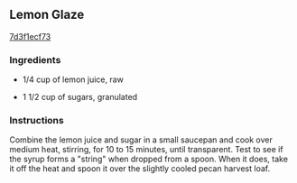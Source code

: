 ## Lemon Glaze

[7d3f1ecf73](http://www.epicurious.com/recipes/food/views/lemon-glaze-15418)

### Ingredients

 - 1/4 cup of lemon juice, raw

 - 1 1/2 cup of sugars, granulated

### Instructions

Combine the lemon juice and sugar in a small saucepan and cook over medium heat, stirring, for 10 to 15 minutes, until transparent. Test to see if the syrup forms a "string" when dropped from a spoon. When it does, take it off the heat and spoon it over the slightly cooled pecan harvest loaf.